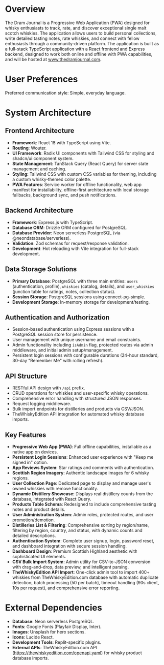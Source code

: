 # Overview

The Dram Journal is a Progressive Web Application (PWA) designed for whisky enthusiasts to track, rate, and discover exceptional single malt scotch whiskies. The application allows users to build personal collections, write detailed tasting notes, rate whiskies, and connect with fellow enthusiasts through a community-driven platform. The application is built as a full-stack TypeScript application with a React frontend and Express backend, designed to work both online and offline with PWA capabilities, and will be hosted at www.thedramjournal.com.

# User Preferences

Preferred communication style: Simple, everyday language.

# System Architecture

## Frontend Architecture
- **Framework**: React 18 with TypeScript using Vite.
- **Routing**: Wouter.
- **UI Framework**: Radix UI components with Tailwind CSS for styling and shadcn/ui component system.
- **State Management**: TanStack Query (React Query) for server state management and caching.
- **Styling**: Tailwind CSS with custom CSS variables for theming, including a custom whisky-themed color palette.
- **PWA Features**: Service worker for offline functionality, web app manifest for installability, offline-first architecture with local storage fallbacks, background sync, and push notifications.

## Backend Architecture
- **Framework**: Express.js with TypeScript.
- **Database ORM**: Drizzle ORM configured for PostgreSQL.
- **Database Provider**: Neon serverless PostgreSQL (via @neondatabase/serverless).
- **Validation**: Zod schemas for request/response validation.
- **Development**: Hot reloading with Vite integration for full-stack development.

## Data Storage Solutions
- **Primary Database**: PostgreSQL with three main entities: `users` (authentication, profile), `whiskies` (catalog, details), and `user_whiskies` (junction table for ratings, notes, collection status).
- **Session Storage**: PostgreSQL sessions using connect-pg-simple.
- **Development Storage**: In-memory storage for development/testing.

## Authentication and Authorization
- Session-based authentication using Express sessions with a PostgreSQL session store for persistence.
- User management with unique username and email constraints.
- Admin functionality including `isAdmin` flag, protected routes via admin middleware, and initial admin setup/management.
- Persistent login sessions with configurable durations (24-hour standard, 30-day "Remember Me" with rolling refresh).

## API Structure
- RESTful API design with `/api` prefix.
- CRUD operations for whiskies and user-specific whisky operations.
- Comprehensive error handling with structured JSON responses.
- Request logging middleware.
- Bulk import endpoints for distilleries and products via CSV/JSON.
- TheWhiskyEdition API integration for automated whisky database imports.

## Key Features
- **Progressive Web App (PWA)**: Full offline capabilities, installable as a native app on devices.
- **Persistent Login Sessions**: Enhanced user experience with "Keep me signed in" option.
- **App Reviews System**: Star ratings and comments with authentication.
- **Scottish Region Imagery**: Authentic landscape images for 6 whisky regions.
- **User Collection Page**: Dedicated page to display and manage user's owned whiskies with remove functionality.
- **Dynamic Distillery Showcase**: Displays real distillery counts from the database, integrated with React Query.
- **Products Table Schema**: Redesigned to include comprehensive tasting notes and product details.
- **User Administration System**: Admin roles, protected routes, and user promotion/demotion.
- **Distilleries List & Filtering**: Comprehensive sorting by region/name, filtering by region, country, and status, with dynamic counts and detailed descriptions.
- **Authentication System**: Complete user signup, login, password reset, and dashboard integration with secure session handling.
- **Dashboard Design**: Premium Scottish Highland aesthetic with sophisticated UI elements.
- **CSV Bulk Import System**: Admin utility for CSV-to-JSON conversion with drag-and-drop, data preview, and intelligent parsing.
- **TheWhiskyEdition API Import**: One-click admin tool to import 400+ whiskies from TheWhiskyEdition.com database with automatic duplicate detection, batch processing (50 per batch), timeout handling (90s client, 10s per request), and comprehensive error reporting.

# External Dependencies

- **Database**: Neon serverless PostgreSQL.
- **Fonts**: Google Fonts (Playfair Display, Inter).
- **Images**: Unsplash for hero sections.
- **Icons**: Lucide React.
- **Development Tools**: Replit-specific plugins.
- **External APIs**: TheWhiskyEdition.com API (https://thewhiskyedition.com/openapi.yaml) for whisky product database imports.